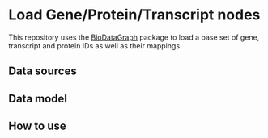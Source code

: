 # Load Gene/Protein/Transcript nodes

This repository uses the [BioDataGraph](https://github.com/kaiserpreusse/biodatagraph) package 
to load a base set of gene, transcript and protein IDs as well as their mappings.

## Data sources

## Data model

## How to use